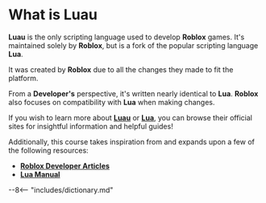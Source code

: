 # What is Luau

**Luau** is the only scripting language used to develop **Roblox** games. It's maintained solely by **Roblox**, but is a fork of the popular scripting language **Lua**.

It was created by **Roblox** due to all the changes they made to fit the platform.

From a **Developer's** perspective, it's written nearly identical to **Lua**. **Roblox** also focuses on compatibility with **Lua** when making changes.

If you wish to learn more about [**Luau**](https://luau-lang.org/) or [**Lua**](https://www.lua.org/), you can browse their official sites for insightful information and helpful guides!

Additionally, this course takes inspiration from and expands upon a few of the following resources:

* [**Roblox Developer Articles**](https://developer.roblox.com/en-us/learn-roblox/all-tutorials)
* [**Lua Manual**](https://www.lua.org/manual/5.4/manual.html)

--8<-- "includes/dictionary.md"
